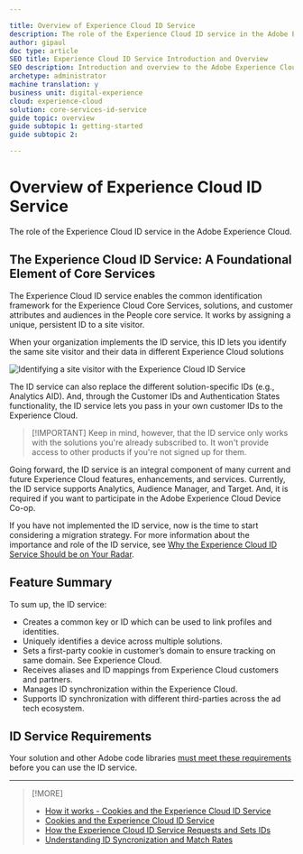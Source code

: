 ```yaml
---

title: Overview of Experience Cloud ID Service
description: The role of the Experience Cloud ID service in the Adobe Experience Cloud.
author: gipaul
doc type: article
SEO title: Experience Cloud ID Service Introduction and Overview
SEO description: Introduction and overview to the Adobe Experience Cloud ID Service
archetype: administrator
machine translation: y
business unit: digital-experience
cloud: experience-cloud
solution: core-services-id-service
guide topic: overview
guide subtopic 1: getting-started
guide subtopic 2:

---
```


# Overview of Experience Cloud ID Service
The role of the Experience Cloud ID service in the Adobe Experience Cloud.

## The Experience Cloud ID Service: A Foundational Element of Core Services
The Experience Cloud ID service enables the common identification framework for the Experience Cloud Core Services, solutions, and customer attributes and audiences in the People core service. It works by assigning a unique, persistent ID to a site visitor. 

When your organization implements the ID service, this ID lets you identify the same site visitor and their data in different Experience Cloud solutions

![](media/getting-started-overview/with-without-id-service.png "Identifying a site visitor with the Experience Cloud ID Service")

The ID service can also replace the different solution-specific IDs (e.g., Analytics AID). And, through the Customer IDs and Authentication States functionality, the ID service lets you pass in your own customer IDs to the Experience Cloud. 

>[!IMPORTANT] Keep in mind, however, that the ID service only works with the solutions you're already subscribed to. It won't provide access to other products if you're not signed up for them. 

Going forward, the ID service is an integral component of many current and future Experience Cloud features, enhancements, and services. Currently, the ID service supports Analytics, Audience Manager, and Target. And, it is required if you want to participate in the Adobe Experience Cloud Device Co-op. 

If you have not implemented the ID service, now is the time to start considering a migration strategy. For more information about the importance and role of the ID service, see [Why the Experience Cloud ID Service Should be on Your Radar](http://blogs.adobe.com/digitalmarketing/analytics/why-new-adobe-marketing-cloud-id-service-should-be-on-your-radar/).

## Feature Summary
To sum up, the ID service:

+ Creates a common key or ID which can be used to link profiles and identities.
+ Uniquely identifies a device across multiple solutions.
+ Sets a first-party cookie in customer’s domain to ensure tracking on same domain. See Experience Cloud.
+ Receives aliases and ID mappings from Experience Cloud customers and partners.
+ Manages ID synchronization within the Experience Cloud.
+ Supports ID synchronization with different third-parties across the ad tech ecosystem.

## ID Service Requirements
Your solution and other Adobe code libraries [must meet these requirements](../getting-started/test-page-for-links.md) before you can use the ID service.

---

>[!MORE]
>+ [How it works - Cookies and the Experience Cloud ID Service](getting-started-cookies-id-service.md)
>+ [Cookies and the Experience Cloud ID Service](getting-started-cookies.md)
>+ [How the Experience Cloud ID Service Requests and Sets IDs](getting-started-id-request.md)
>+ [Understanding ID Syncronization and Match Rates](getting-started-match-rates.md)
